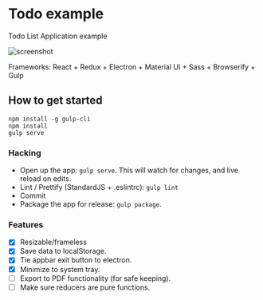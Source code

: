 # Todo example

Todo List Application example

![screenshot](http://i.imgur.com/aipE0VJ.png)

Frameworks: React + Redux + Electron + Material UI + Sass + Browserify + Gulp

## How to get started

```
npm install -g gulp-cli
npm install
gulp serve
```

### Hacking

- Open up the app: `gulp serve`. This will watch for changes, and live reload on edits.
- Lint / Prettify (StandardJS + .eslintrc): `gulp lint`
- Commit
- Package the app for release: `gulp package`.

### Features

- [x] Resizable/frameless
- [x] Save data to localStorage.
- [x] Tie appbar exit button to electron.
- [x] Minimize to system tray.
- [ ] Export to PDF functionality (for safe keeping).
- [ ] Make sure reducers are pure functions.
